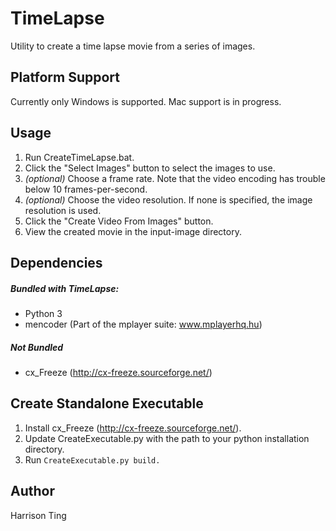 TimeLapse
=========
Utility to create a time lapse movie from a series of images.

Platform Support
----------------
Currently only Windows is supported.  Mac support is in progress.

Usage
-----
 1. Run CreateTimeLapse.bat.
 2. Click the "Select Images" button to select the images to use.
 3. _(optional)_ Choose a frame rate.  Note that the video encoding has trouble below 10 frames-per-second.
 4. _(optional)_ Choose the video resolution.  If none is specified, the image resolution is used.
 5. Click the "Create Video From Images" button.
 6. View the created movie in the input-image directory. 

Dependencies
------------
##### Bundled with TimeLapse:
 * Python 3
 * mencoder (Part of the mplayer suite: www.mplayerhq.hu)

##### Not Bundled
 * cx_Freeze (http://cx-freeze.sourceforge.net/)

Create Standalone Executable
----------------------------
 1. Install cx_Freeze (http://cx-freeze.sourceforge.net/).
 2. Update CreateExecutable.py with the path to your python installation directory.
 3. Run ```CreateExecutable.py build.```

Author
------
Harrison Ting
